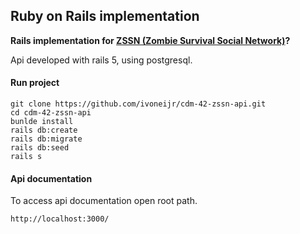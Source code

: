 ## Ruby on Rails implementation
**Rails implementation for [ZSSN (Zombie Survival Social Network)](https://gist.github.com/akitaonrails/711b5553533d1a14364907bbcdbee677)?**

Api developed with rails 5, using postgresql. 

#### Run project

```
git clone https://github.com/ivoneijr/cdm-42-zssn-api.git
cd cdm-42-zssn-api
bunlde install
rails db:create
rails db:migrate
rails db:seed
rails s 
```

#### Api documentation
To access api documentation open root path.
```
http://localhost:3000/
```